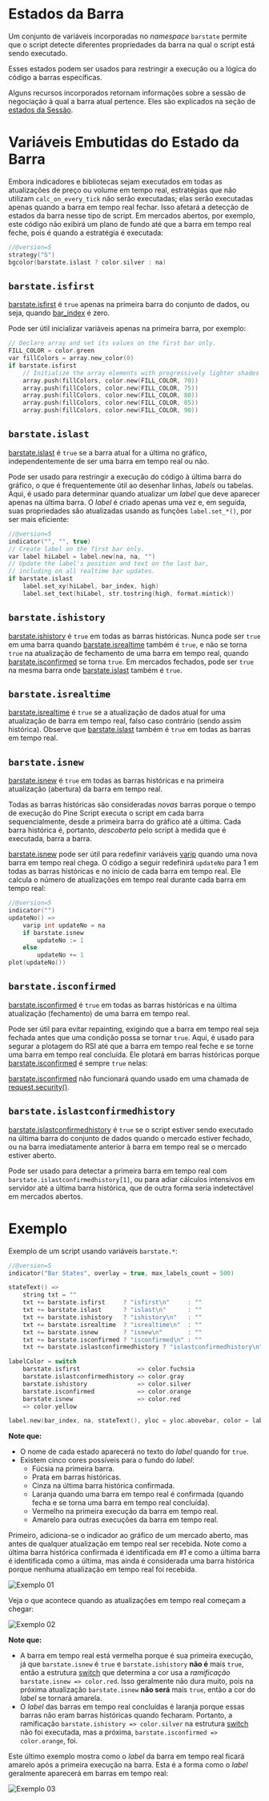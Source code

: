 
# Estados da Barra

Um conjunto de variáveis incorporadas no _namespace_ `barstate` permite que o script detecte diferentes propriedades da barra na qual o script está sendo executado.

Esses estados podem ser usados para restringir a execução ou a lógica do código a barras específicas.

Alguns recursos incorporados retornam informações sobre a sessão de negociação à qual a barra atual pertence. Eles são explicados na seção de [estados da Sessão](./05_17_sessoes.md#estados-da-sessão).


# Variáveis Embutidas do Estado da Barra

Embora indicadores e bibliotecas sejam executados em todas as atualizações de preço ou volume em tempo real, estratégias que não utilizam `calc_on_every_tick` não serão executadas; elas serão executadas apenas quando a barra em tempo real fechar. Isso afetará a detecção de estados da barra nesse tipo de script. Em mercados abertos, por exemplo, este código não exibirá um plano de fundo até que a barra em tempo real feche, pois é quando a estratégia é executada:

```c
//@version=5
strategy("S")
bgcolor(barstate.islast ? color.silver : na)
```

## `barstate.isfirst`

[barstate.isfirst](https://br.tradingview.com/pine-script-reference/v5/#var_barstate{dot}isfirst) é `true` apenas na primeira barra do conjunto de dados, ou seja, quando [bar_index](https://br.tradingview.com/pine-script-reference/v5/#var_bar_index) é zero.

Pode ser útil inicializar variáveis apenas na primeira barra, por exemplo:

```c
// Declare array and set its values on the first bar only.
FILL_COLOR = color.green
var fillColors = array.new_color(0)
if barstate.isfirst
    // Initialize the array elements with progressively lighter shades of the fill color.
    array.push(fillColors, color.new(FILL_COLOR, 70))
    array.push(fillColors, color.new(FILL_COLOR, 75))
    array.push(fillColors, color.new(FILL_COLOR, 80))
    array.push(fillColors, color.new(FILL_COLOR, 85))
    array.push(fillColors, color.new(FILL_COLOR, 90))
```

## `barstate.islast`

[barstate.islast](https://br.tradingview.com/pine-script-reference/v5/#var_barstate{dot}islast) é `true` se a barra atual for a última no gráfico, independentemente de ser uma barra em tempo real ou não.

Pode ser usado para restringir a execução do código à última barra do gráfico, o que é frequentemente útil ao desenhar linhas, _labels_ ou tabelas. Aqui, é usado para determinar quando atualizar um _label_ que deve aparecer apenas na última barra. O _label_ é criado apenas uma vez e, em seguida, suas propriedades são atualizadas usando as funções `label.set_*()`, por ser mais eficiente:

```c
//@version=5
indicator("", "", true)
// Create label on the first bar only.
var label hiLabel = label.new(na, na, "")
// Update the label's position and text on the last bar,
// including on all realtime bar updates.
if barstate.islast
    label.set_xy(hiLabel, bar_index, high)
    label.set_text(hiLabel, str.tostring(high, format.mintick))
```

## `barstate.ishistory`

[barstate.ishistory](https://br.tradingview.com/pine-script-reference/v5/#var_barstate{dot}ishistory) é `true` em todas as barras históricas. Nunca pode ser `true` em uma barra quando [barstate.isrealtime](https://br.tradingview.com/pine-script-reference/v5/#var_barstate{dot}isrealtime) também é `true`, e não se torna `true` na atualização de fechamento de uma barra em tempo real, quando [barstate.isconfirmed](https://br.tradingview.com/pine-script-reference/v5/#var_barstate{dot}isconfirmed) se torna `true`. Em mercados fechados, pode ser `true` na mesma barra onde [barstate.islast](https://br.tradingview.com/pine-script-reference/v5/#var_barstate{dot}islast) também é `true`.

## `barstate.isrealtime`

[barstate.isrealtime](https://br.tradingview.com/pine-script-reference/v5/#var_barstate{dot}isrealtime) é `true` se a atualização de dados atual for uma atualização de barra em tempo real, falso caso contrário (sendo assim histórica). Observe que [barstate.islast](https://br.tradingview.com/pine-script-reference/v5/#var_barstate{dot}islast) também é `true` em todas as barras em tempo real.

## `barstate.isnew`

[barstate.isnew](https://br.tradingview.com/pine-script-reference/v5/#var_barstate{dot}isnew) é `true` em todas as barras históricas e na primeira atualização (abertura) da barra em tempo real.

Todas as barras históricas são consideradas _novas_ barras porque o tempo de execução do Pine Script executa o script em cada barra sequencialmente, desde a primeira barra do gráfico até a última. Cada barra histórica é, portanto, _descoberta_ pelo script à medida que é executada, barra a barra.

[barstate.isnew](https://br.tradingview.com/pine-script-reference/v5/#var_barstate{dot}isnew) pode ser útil para redefinir variáveis [varip](https://br.tradingview.com/pine-script-reference/v5/#kw_varip) quando uma nova barra em tempo real chega. O código a seguir redefinirá `updateNo` para 1 em todas as barras históricas e no início de cada barra em tempo real. Ele calcula o número de atualizações em tempo real durante cada barra em tempo real:

```c
//@version=5
indicator("")
updateNo() =>
    varip int updateNo = na
    if barstate.isnew
        updateNo := 1
    else
        updateNo += 1
plot(updateNo())
```

## `barstate.isconfirmed`

[barstate.isconfirmed](https://br.tradingview.com/pine-script-reference/v5/#var_barstate{dot}isconfirmed) é `true` em todas as barras históricas e na última atualização (fechamento) de uma barra em tempo real.

Pode ser útil para evitar repainting, exigindo que a barra em tempo real seja fechada antes que uma condição possa se tornar `true`. Aqui, é usado para segurar a plotagem do RSI até que a barra em tempo real feche e se torne uma barra em tempo real concluída. Ele plotará em barras históricas porque [barstate.isconfirmed](https://br.tradingview.com/pine-script-reference/v5/#var_barstate{dot}isconfirmed) é sempre `true` nelas:

[barstate.isconfirmed](https://br.tradingview.com/pine-script-reference/v5/#var_barstate{dot}isconfirmed) não funcionará quando usado em uma chamada de [request.security()](https://br.tradingview.com/pine-script-reference/v5/#fun_request{dot}security).

## `barstate.islastconfirmedhistory`

[barstate.islastconfirmedhistory](https://br.tradingview.com/pine-script-reference/v5/#var_barstate{dot}islastconfirmedhistory) é `true` se o script estiver sendo executado na última barra do conjunto de dados quando o mercado estiver fechado, ou na barra imediatamente anterior à barra em tempo real se o mercado estiver aberto.

Pode ser usado para detectar a primeira barra em tempo real com `barstate.islastconfirmedhistory[1]`, ou para adiar cálculos intensivos em servidor até a última barra histórica, que de outra forma seria indetectável em mercados abertos.


# Exemplo

Exemplo de um script usando variáveis `barstate.*`:

```c
//@version=5
indicator("Bar States", overlay = true, max_labels_count = 500)

stateText() =>
    string txt = ""
    txt += barstate.isfirst     ? "isfirst\n"     : ""
    txt += barstate.islast      ? "islast\n"      : ""
    txt += barstate.ishistory   ? "ishistory\n"   : ""
    txt += barstate.isrealtime  ? "isrealtime\n"  : ""
    txt += barstate.isnew       ? "isnew\n"       : ""
    txt += barstate.isconfirmed ? "isconfirmed\n" : ""
    txt += barstate.islastconfirmedhistory ? "islastconfirmedhistory\n" : ""

labelColor = switch
    barstate.isfirst                => color.fuchsia
    barstate.islastconfirmedhistory => color.gray
    barstate.ishistory              => color.silver
    barstate.isconfirmed            => color.orange
    barstate.isnew                  => color.red
    => color.yellow

label.new(bar_index, na, stateText(), yloc = yloc.abovebar, color = labelColor)
```

__Note que:__

- O nome de cada estado aparecerá no texto do _label_ quando for `true`.
- Existem cinco cores possíveis para o fundo do _label_:
    - Fúcsia na primeira barra.
    - Prata em barras históricas.
    - Cinza na última barra histórica confirmada.
    - Laranja quando uma barra em tempo real é confirmada (quando fecha e se torna uma barra em tempo real concluída).
    - Vermelho na primeira execução da barra em tempo real.
    - Amarelo para outras execuções da barra em tempo real.

Primeiro, adiciona-se o indicador ao gráfico de um mercado aberto, mas antes de qualquer atualização em tempo real ser recebida. Note como a última barra histórica confirmada é identificada em _#1_ e como a última barra é identificada como a última, mas ainda é considerada uma barra histórica porque nenhuma atualização em tempo real foi recebida.

![Exemplo 01](./imgs/BarStates-Example-01.png)

Veja o que acontece quando as atualizações em tempo real começam a chegar:

![Exemplo 02](./imgs/BarStates-Example-02.png)

__Note que:__

- A barra em tempo real está vermelha porque é sua primeira execução, já que `barstate.isnew` é `true` e `barstate.ishistory` __não é__ mais `true`, então a estrutura [switch](https://br.tradingview.com/pine-script-reference/v5/#kw_switch) que determina a cor usa a _ramificação_ `barstate.isnew => color.red`. Isso geralmente não dura muito, pois na próxima atualização `barstate.isnew` __não será__ mais `true`, então a cor do _label_ se tornará amarela.
- O _label_ das barras em tempo real concluídas é laranja porque essas barras não eram barras históricas quando fecharam. Portanto, a ramificação `barstate.ishistory => color.silver` na estrutura [switch](https://br.tradingview.com/pine-script-reference/v5/#kw_switch) não foi executada, mas a próxima, `barstate.isconfirmed => color.orange`, foi.

Este último exemplo mostra como o _label_ da barra em tempo real ficará amarelo após a primeira execução na barra. Esta é a forma como o _label_ geralmente aparecerá em barras em tempo real:

![Exemplo 03](./imgs/BarStates-Example-03.png)
